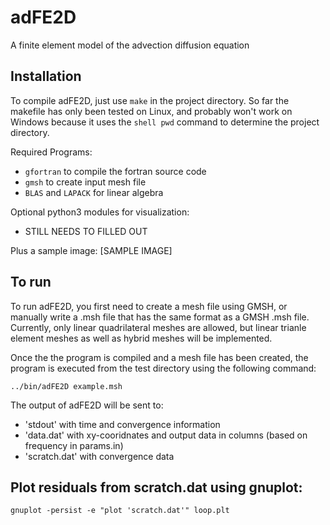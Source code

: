 # adFE2D
A finite element model of the advection diffusion equation

## Installation
To compile adFE2D, just use `make` in the project directory. So far
the makefile has only been tested on Linux, and probably won't work
on Windows because it uses the `shell pwd` command  to determine the
project directory.

Required Programs:
* `gfortran` to compile the fortran source code
* `gmsh` to create input mesh file
* `BLAS` and `LAPACK` for linear algebra

Optional python3 modules for visualization:
* STILL NEEDS TO FILLED OUT

Plus a sample image:
[SAMPLE IMAGE]

## To run
To run adFE2D, you first need to create a mesh file using GMSH, or
manually write a .msh file that has the same format as a GMSH .msh
file. Currently, only linear quadrilateral meshes are allowed, but
linear trianle element meshes as well as hybrid meshes will be
implemented.

Once the the program is compiled and a mesh file has been created,
the program is executed from the test directory using the following
command:

`../bin/adFE2D example.msh`

The output of adFE2D will be sent to:

* 'stdout' with time and convergence information
* 'data.dat' with xy-cooridnates and output data in columns (based on frequency in params.in)
* 'scratch.dat' with convergence data

## Plot residuals from scratch.dat using gnuplot:
`gnuplot -persist -e "plot 'scratch.dat'" loop.plt`
